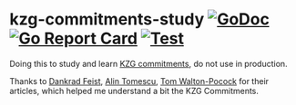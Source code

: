 # kzg-commitments-study [![GoDoc](https://godoc.org/github.com/arnaucube/kzg-commitments-study?status.svg)](https://godoc.org/github.com/arnaucube/kzg-commitments-study) [![Go Report Card](https://goreportcard.com/badge/github.com/arnaucube/kzg-commitments-study)](https://goreportcard.com/report/github.com/arnaucube/kzg-commitments-study) [![Test](https://github.com/arnaucube/kzg-commitments-study/workflows/Test/badge.svg)](https://github.com/arnaucube/kzg-commitments-study/actions?query=workflow%3ATest)

Doing this to study and learn [KZG commitments](http://cacr.uwaterloo.ca/techreports/2010/cacr2010-10.pdf), do not use in production.

Thanks to [Dankrad Feist](https://dankradfeist.de/ethereum/2020/06/16/kate-polynomial-commitments.html), [Alin Tomescu](https://alinush.github.io/2020/05/06/kzg-polynomial-commitments.html), [Tom Walton-Pocock](https://hackmd.io/@tompocock/Hk2A7BD6U) for their articles, which helped me understand a bit the KZG Commitments.
